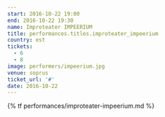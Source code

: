 ```yaml
---
start: 2016-10-22 19:00
end: 2016-10-22 19:30
name: Improteater IMPEERIUM
title: performances.titles.improteater_impeerium
country: est
tickets:
  - 6
  - 8
image: performers/impeerium.jpg
venue: soprus
ticket_url: '#'
date: 2016-10-22
---
```


{% tf performances/improteater-impeerium.md %}
